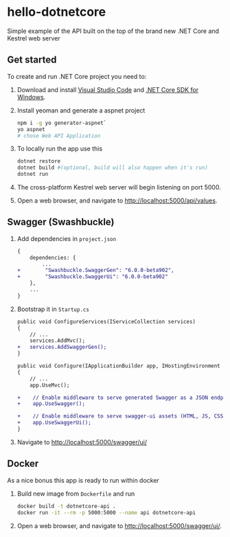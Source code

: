 # hello-dotnetcore
Simple example of the API built on the top of the brand new .NET Core and Kestrel web server

## Get started

To create and run .NET Core project you need to:

1. Download and install [Visual Studio Code](https://code.visualstudio.com/) and [.NET Core SDK for Windows](https://www.microsoft.com/net/core).
2. Install yeoman and generate a aspnet project
    ```bash
    npm i -g yo generator-aspnet`
    yo aspnet
    # chose Web API Application
    ```

3. To locally run the app use this
    ```bash
    dotnet restore
    dotnet build #(optional, build will also happen when it's run)
    dotnet run
    ```

4. The cross-platform Kestrel web server will begin listening on port 5000.
    
5. Open a web browser, and navigate to [http://localhost:5000/api/values](http://localhost:5000/api/values).

## Swagger (Swashbuckle)

1. Add dependencies in `project.json`
    ```diff
    {
        dependencies: {
            ...
    +        "Swashbuckle.SwaggerGen": "6.0.0-beta902",
    +        "Swashbuckle.SwaggerUi": "6.0.0-beta902"
        },
        ...
    }
    ```

2. Bootstrap it in `Startup.cs`
    ```diff
    public void ConfigureServices(IServiceCollection services)
    {
        // ...
        services.AddMvc();
    +   services.AddSwaggerGen();
    }

    public void Configure(IApplicationBuilder app, IHostingEnvironment env, ILoggerFactory loggerFactory)
    {
        // ...
        app.UseMvc();

    +    // Enable middleware to serve generated Swagger as a JSON endpoint
    +    app.UseSwagger();

    +    // Enable middleware to serve swagger-ui assets (HTML, JS, CSS etc.)
    +    app.UseSwaggerUi();
    }
    ```

3. Navigate to [http://localhost:5000/swagger/ui/](http://localhost:5000/swagger/ui/)


## Docker

As a nice bonus this app is ready to run within docker

1. Build new image from `Dockerfile` and run
    ```bash
    docker build -t dotnetcore-api .
    docker run -it --rm -p 5000:5000 --name api dotnetcore-api
    ```

2. Open a web browser, and navigate to [http://localhost:5000/swagger/ui/](http://localhost:5000/swagger/ui/).
